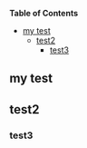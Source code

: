 <!-- START doctoc generated TOC please keep comment here to allow auto update -->
<!-- DON'T EDIT THIS SECTION, INSTEAD RE-RUN doctoc TO UPDATE -->
**Table of Contents**

- [my test](#my-test)
  - [test2](#test2)
    - [test3](#test3)

<!-- END doctoc generated TOC please keep comment here to allow auto update -->

## my test

## test2

### test3
